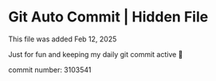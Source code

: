 # Git Auto Commit | Hidden File

This file was added Feb 12, 2025

Just for fun and keeping my daily git commit active 🤪

commit number: 3103541

